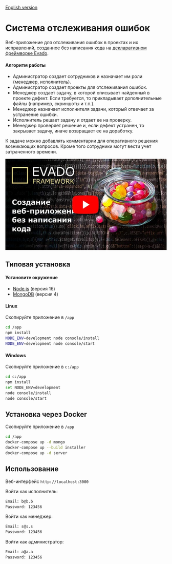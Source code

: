 [English version](https://github.com/Logonok/bugs-en)

# Система отслеживания ошибок

Веб-приложение для отслеживания ошибок в проектах и их исправлений,
созданное без написания кода
на [декларативном фреймворке Evado](https://github.com/mkhorin/evado).

#### Алгоритм работы

- Администратор создает сотрудников и назначает им роли (менеджер, исполнитель).
- Администратор создает проекты для отслеживания ошибок.
- Менеджер создает задачу, в которой описывает найденный в проекте дефект.
Если требуется, то прикладывает дополнительные файлы (например, скриншоты и т.п.).
- Менеджер назначает исполнителя задачи, который отвечает за устранение ошибки.
- Исполнитель решает задачу и отдает ее на проверку.
- Менеджер проверяет решение и, если дефект устранен, то закрывает задачу,
иначе возвращает ее на доработку.

К задаче можно добавлять комментарии для оперативного решения возникающих вопросов.
Кроме того сотрудники могут вести учет затраченного времени.

[![Создание приложения без кода](doc/poster.jpg)](https://youtu.be/dKVPgGAH6CA)

## Типовая установка

#### Установите окружение
- [Node.js](https://nodejs.org) (версия 16)
- [MongoDB](https://www.mongodb.com/download-center/community) (версия 4)

#### Linux
Скопируйте приложение в `/app`
```sh
cd /app
npm install
NODE_ENV=development node console/install
NODE_ENV=development node console/start
```

#### Windows
Скопируйте приложение в `c:/app`
```sh
cd c:/app
npm install
set NODE_ENV=development
node console/install
node console/start
```

## Установка через Docker

Скопируйте приложение в `/app`
```sh
cd /app
docker-compose up -d mongo
docker-compose up --build installer
docker-compose up -d server
```

## Использование

Веб-интерфейс `http://localhost:3000`

Войти как исполнитель:
```sh
Email: b@b.b
Password: 123456
```
Войти как менеджер:
```sh
Email: s@s.s
Password: 123456
```
Войти как администратор:
```sh
Email: a@a.a
Password: 123456
```